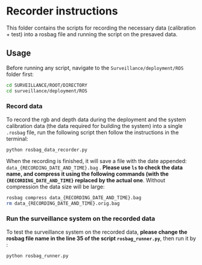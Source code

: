 # Recorder instructions

This folder contains the scripts for recording the necessary data (calibration + test) into a rosbag file and running the script on the presaved data.



## Usage

Before running any script, navigate to the ```Surveillance/deployment/ROS``` folder first:

```bash
cd SURVEILLANCE/ROOT/DIRECTORY
cd surveillance/deployment/ROS
```



###  Record data

To record the rgb and depth data during the deployment and the system calibration data (the data required for building the system) into a single ```.rosbag``` file, run the following script then follow the instructions in the terminal:

```base
python rosbag_data_recorder.py
```



When the recording is finished,  it will save a file with the date appended: ```data_{RECORDING_DATE_AND_TIME}.bag``` . **Please use ```ls``` to check the data name, and compress it using the following commands (with the ```{RECORDING_DATE_AND_TIME}``` replaced by the actual one**. Without compression the data size will be large:

```bash
rosbag compress data_{RECORDING_DATE_AND_TIME}.bag
rm data_{RECORDING_DATE_AND_TIME}.orig.bag
```



### Run the surveillance system on the recorded data

To test the surveillance system on the recorded data, **please change the rosbag file name in the line 35 of the script ```rosbag_runner.py```**, then run it by :

```bash
python rosbag_runner.py
```